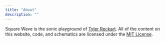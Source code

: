 ```yaml
---
title: "About"
description: ""
---
```

Square Wave is the sonic playground of [Tyler Reckart](https://tylers.world). All of the content on this website, code, and schematics are licensed under the [MIT License](https://opensource.org/license/mit/).